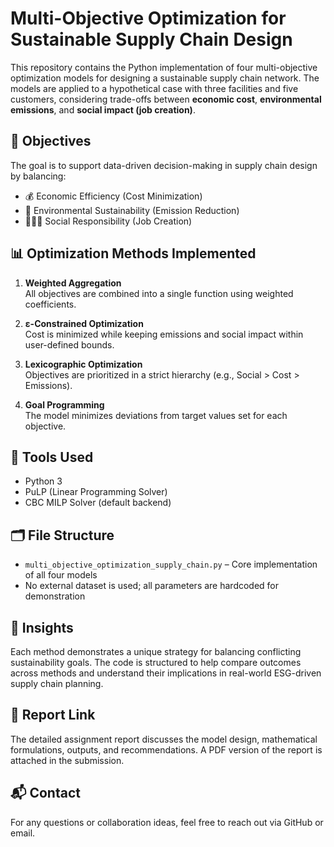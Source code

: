 # Multi-Objective Optimization for Sustainable Supply Chain Design

This repository contains the Python implementation of four multi-objective optimization models for designing a sustainable supply chain network. The models are applied to a hypothetical case with three facilities and five customers, considering trade-offs between **economic cost**, **environmental emissions**, and **social impact (job creation)**.

## 📌 Objectives

The goal is to support data-driven decision-making in supply chain design by balancing:

- 💰 Economic Efficiency (Cost Minimization)
- 🌱 Environmental Sustainability (Emission Reduction)
- 🧑‍🤝‍🧑 Social Responsibility (Job Creation)

## 📊 Optimization Methods Implemented

1. **Weighted Aggregation**  
   All objectives are combined into a single function using weighted coefficients.

2. **ε-Constrained Optimization**  
   Cost is minimized while keeping emissions and social impact within user-defined bounds.

3. **Lexicographic Optimization**  
   Objectives are prioritized in a strict hierarchy (e.g., Social > Cost > Emissions).

4. **Goal Programming**  
   The model minimizes deviations from target values set for each objective.

## 🧮 Tools Used

- Python 3  
- PuLP (Linear Programming Solver)  
- CBC MILP Solver (default backend)

## 🗂 File Structure

- `multi_objective_optimization_supply_chain.py` – Core implementation of all four models
- No external dataset is used; all parameters are hardcoded for demonstration

## 🧠 Insights

Each method demonstrates a unique strategy for balancing conflicting sustainability goals. The code is structured to help compare outcomes across methods and understand their implications in real-world ESG-driven supply chain planning.

## 📎 Report Link

The detailed assignment report discusses the model design, mathematical formulations, outputs, and recommendations. A PDF version of the report is attached in the submission.

## 📬 Contact

For any questions or collaboration ideas, feel free to reach out via GitHub or email.

